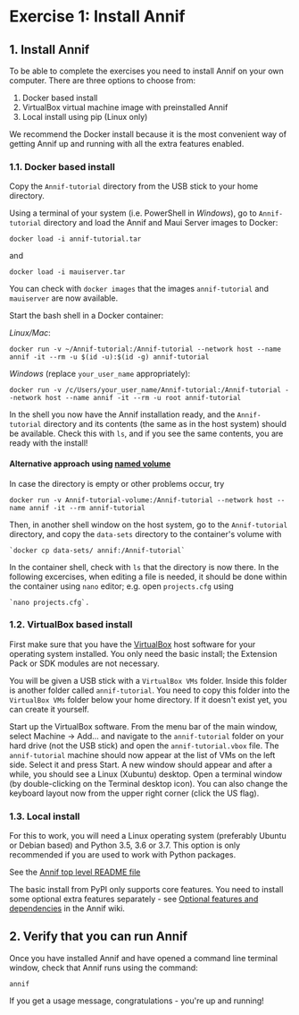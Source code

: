 # Exercise 1: Install Annif

## 1. Install Annif

To be able to complete the exercises you need to install Annif on your own
computer. There are three options to choose from:

1. Docker based install
2. VirtualBox virtual machine image with preinstalled Annif
3. Local install using pip (Linux only)

We recommend the Docker install because it is the most convenient way of
getting Annif up and running with all the extra features enabled.

### 1.1. Docker based install

Copy the `Annif-tutorial` directory from the USB stick to your home directory.

Using a terminal of your system (i.e. PowerShell in _Windows_), go to `Annif-tutorial` directory and load the Annif and Maui Server images to Docker:

    docker load -i annif-tutorial.tar

and 

    docker load -i mauiserver.tar

You can check with `docker images` that the images `annif-tutorial` and `mauiserver` are now available.

Start the bash shell in a Docker container:

_Linux/Mac_:

    docker run -v ~/Annif-tutorial:/Annif-tutorial --network host --name annif -it --rm -u $(id -u):$(id -g) annif-tutorial

_Windows_ (replace `your_user_name` appropriately):

    docker run -v /c/Users/your_user_name/Annif-tutorial:/Annif-tutorial --network host --name annif -it --rm -u root annif-tutorial

In the shell you now have the Annif installation ready, and the `Annif-tutorial` directory and its contents (the same as in the host system) should be available. Check this with `ls`, and if you see the same contents, you are ready with the install!

#### Alternative approach using [named volume](https://docs.docker.com/storage/volumes/)
In case the directory is empty or other problems occur, try

    docker run -v Annif-tutorial-volume:/Annif-tutorial --network host --name annif -it --rm annif-tutorial
    
Then, in another shell window on the host system, go to the `Annif-tutorial` directory, and copy the `data-sets` directory to the container's volume with

    `docker cp data-sets/ annif:/Annif-tutorial`

In the container shell, check with `ls` that the directory is now there. In the following excercises, when editing a file is needed, it should be done within the container using `nano` editor; e.g. open `projects.cfg` using
    
    `nano projects.cfg`.

### 1.2. VirtualBox based install

First make sure that you have the [VirtualBox](https://www.virtualbox.org/)
host software for your operating system installed. You only need the basic
install; the Extension Pack or SDK modules are not necessary.

You will be given a USB stick with a `VirtualBox VMs` folder. Inside this
folder is another folder called `annif-tutorial`. You need to copy this
folder into the `VirtualBox VMs` folder below your home directory. If it
doesn't exist yet, you can create it yourself.

Start up the VirtualBox software.  From the menu bar of the main window,
select Machine -> Add... and navigate to the `annif-tutorial` folder on your
hard drive (not the USB stick) and open the `annif-tutorial.vbox` file. The
`annif-tutorial` machine should now appear at the list of VMs on the left
side. Select it and press Start. A new window should appear and after a
while, you should see a Linux (Xubuntu) desktop. Open a terminal window (by
double-clicking on the Terminal desktop icon). You can also change the
keyboard layout now from the upper right corner (click the US flag).

### 1.3. Local install

For this to work, you will need a Linux operating system (preferably Ubuntu
or Debian based) and Python 3.5, 3.6 or 3.7. This option is only recommended
if you are used to work with Python packages.

See the [Annif top level README file](https://github.com/NatLibFi/Annif/blob/master/README.md)

The basic install from PyPI only supports core features. You need to
install some optional extra features separately - see [Optional features and
dependencies]([https://github.com/NatLibFi/Annif/wiki/Optional-features-and-dependencies)
in the Annif wiki.

## 2. Verify that you can run Annif

Once you have installed Annif and have opened a command line terminal
window, check that Annif runs using the command:

    annif

If you get a usage message, congratulations - you're up and running!
